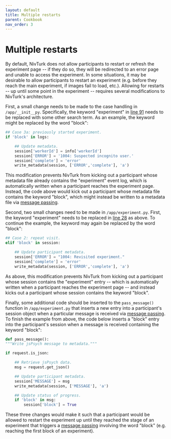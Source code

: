 ```yaml
---
layout: default
title: Multiple restarts
parent: Cookbook
nav_order: 3
---
```


# Multiple restarts

By default, NivTurk does not allow participants to restart or refresh the experiment page -- if they do so, they will be redirected to an error page and unable to access the experiment. In some situations, it may be desirable to allow participants to restart an experiment (e.g. before they reach the main experiment, if images fail to load, etc.). Allowing for restarts -- up until some point in the experiment -- requires several modifications to NivTurk's architecture.

First, a small change needs to be made to the case handling in `/app/__init__py`. Specifically, the keyword "experiment" in [line 91](https://github.com/nivlab/nivturk/blob/prolific/app/__init__.py#L91) needs to be replaced with some other search term. As an example, the keyword might be replaced by the word "block":

```python
## Case 3a: previously started experiment.
if 'block' in logs:

    ## Update metadata.
    session['workerId'] = info['workerId']
    session['ERROR'] = '1004: Suspected incognito user.'
    session['complete'] = 'error'
    write_metadata(session, ['ERROR','complete'], 'a')
```

This modification prevents NivTurk from kicking out a participant whose metadata file already contains the "experiment" event log, which is automatically written when a participant reaches the experiment page. Instead, the code above would kick out a participant whose metadata file contains the keyword "block", which might instead be written to a metadata file via [message passing](/nivturk/docs/cookbook/message-pass).

Second, two small changes need to be made in `/app/experiment.py`. First, the keyword "experiment" needs to be replaced in [line 28](https://github.com/nivlab/nivturk/blob/prolific/app/experiment.py#L28) as above. To continue the example, the keyword may again be replaced by the word "block":

```python
## Case 2: repeat visit.
elif 'block' in session:

    ## Update participant metadata.
    session['ERROR'] = "1004: Revisited experiment."
    session['complete'] = 'error'
    write_metadata(session, ['ERROR','complete'], 'a')
```

As above, this modification prevents NivTurk from kicking out a participant whose session contains the "experiment" entry -- which is automatically written when a participant reaches the experiment page -- and instead kicks out a participant whose session contains the keyword "block".

Finally, some additional code should be inserted to the `pass_message()` function in `/app/experiment.py` that inserts a new entry into a participant's session object when a particular message is received via [message passing](/nivturk/docs/cookbook/message-pass). To finish the example from above, the code below inserts a "block" entry into the participant's session when a message is received containing the keyword "block":

```python
def pass_message():
"""Write jsPsych message to metadata."""

if request.is_json:

    ## Retrieve jsPsych data.
    msg = request.get_json()

    ## Update participant metadata.
    session['MESSAGE'] = msg
    write_metadata(session, ['MESSAGE'], 'a')

    ## Update status of progress.
    if 'block' in msg:
        session['block'] = True
```

These three changes would make it such that a participant would be allowed to restart the experiment up until they reached the stage of an experiment that triggers a [message passing](/nivturk/docs/cookbook/message-pass) involving the word "block" (e.g. reaching the first block of an experiment).
